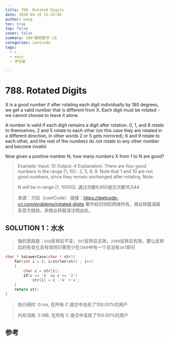 ```yaml
---
title: 788. Rotated Digits 
date: 2020-04-16 15:35:05
author: wang
toc: true
top: false
cover: false
summary: 180°翻转数字（水
categories: Leetcode
tags:
  - c
  - easy
  - 字符串

---
```


# 788. Rotated Digits

X is a good number if after rotating each digit individually by 180 degrees, we get a valid number that is different from X.  Each digit must be rotated - we cannot choose to leave it alone.

A number is valid if each digit remains a digit after rotation. 0, 1, and 8 rotate to themselves; 2 and 5 rotate to each other (on this case they are rotated in a different direction, in other words 2 or 5 gets mirrored); 6 and 9 rotate to each other, and the rest of the numbers do not rotate to any other number and become invalid.

Now given a positive number N, how many numbers X from 1 to N are good?





> Example:
> Input: 10
> Output: 4
> Explanation: 
>There are four good numbers in the range [1, 10] : 2, 5, 6, 9.
> Note that 1 and 10 are not good numbers, since they remain unchanged after rotating.
>Note:
> 
> N  will be in range [1, 10000].
> 通过次数9,850提交次数16,544
> 
> 来源：力扣（LeetCode）
> 链接：https://leetcode-cn.com/problems/rotated-digits
>著作权归领扣网络所有。商业转载请联系官方授权，非商业转载请注明出处。

## SOLUTION 1：水水

> 我的思路是：`018`反转后不变，`347`反转后无效，`2569`反转后有效，要让反转后的有变化且有效则只需至少在`2569`中有一个且没有`347`即可

```c
char * toLowerCase(char * str){
    for(int i = 0; i<strlen(str) ; i++)
    {
        char c = str[i];
        if(c >= 'A' && c <= 'Z')
            str[i] = c -'A' +'a';
    }
    return str;
}
```

> 执行用时 :0 ms, 在所有 C 提交中击败了100.00%的用户
>
> 内存消耗 :5 MB, 在所有 C 提交中击败了100.00%的用户



## 参考

